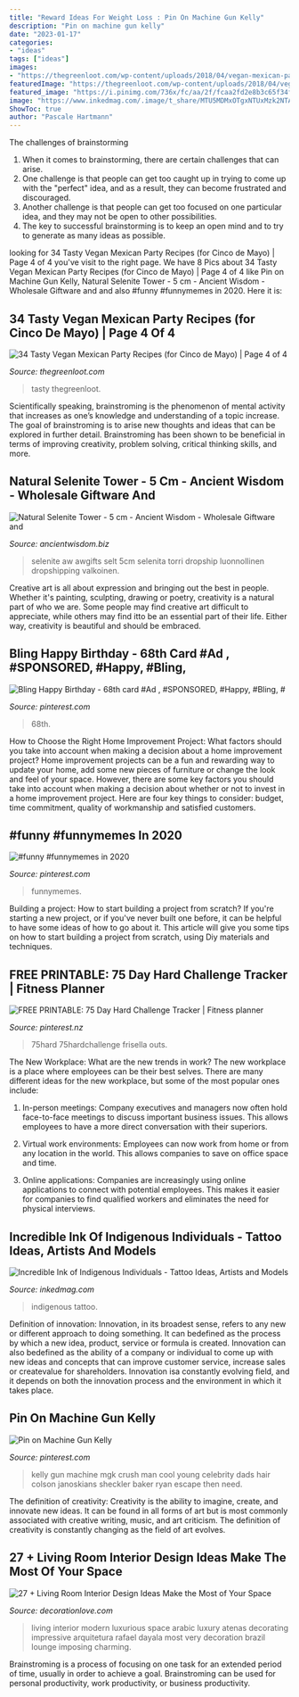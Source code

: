 ```yaml
---
title: "Reward Ideas For Weight Loss : Pin On Machine Gun Kelly"
description: "Pin on machine gun kelly"
date: "2023-01-17"
categories:
- "ideas"
tags: ["ideas"]
images:
- "https://thegreenloot.com/wp-content/uploads/2018/04/vegan-mexican-party-recipes-cinco-mayo-27.jpg"
featuredImage: "https://thegreenloot.com/wp-content/uploads/2018/04/vegan-mexican-party-recipes-cinco-mayo-27.jpg"
featured_image: "https://i.pinimg.com/736x/fc/aa/2f/fcaa2fd2e8b3c65f34f740bd46ccf981.jpg"
image: "https://www.inkedmag.com/.image/t_share/MTU5MDMxOTgxNTUxMzk2NTAx/ind-feat.jpg"
ShowToc: true
author: "Pascale Hartmann"
---
```



The challenges of brainstorming
1. When it comes to brainstorming, there are certain challenges that can arise.
2. One challenge is that people can get too caught up in trying to come up with the "perfect" idea, and as a result, they can become frustrated and discouraged.
3. Another challenge is that people can get too focused on one particular idea, and they may not be open to other possibilities.
4. The key to successful brainstorming is to keep an open mind and to try to generate as many ideas as possible.

	

		
looking for 34 Tasty Vegan Mexican Party Recipes (for Cinco de Mayo) | Page 4 of 4 you've visit to the right page. We have 8 Pics about 34 Tasty Vegan Mexican Party Recipes (for Cinco de Mayo) | Page 4 of 4 like Pin on Machine Gun Kelly, Natural Selenite Tower - 5 cm - Ancient Wisdom - Wholesale Giftware and and also #funny #funnymemes in 2020. Here it is:
		
    
## 34 Tasty Vegan Mexican Party Recipes (for Cinco De Mayo) | Page 4 Of 4

<img loading=lazy src="https://thegreenloot.com/wp-content/uploads/2018/04/vegan-mexican-party-recipes-cinco-mayo-27.jpg" onerror="this.onerror=null;this.src='https://tse3.mm.bing.net/th?id=OIP.BYeSc8arRowwsS1EAQ5ytwHaJ4&amp;pid=15.1';" alt="34 Tasty Vegan Mexican Party Recipes (for Cinco de Mayo) | Page 4 of 4">

_Source: thegreenloot.com_

>tasty thegreenloot. 

	

Scientifically speaking, brainstroming is the phenomenon of mental activity that increases as one’s knowledge and understanding of a topic increase. The goal of brainstroming is to arise new thoughts and ideas that can be explored in further detail. Brainstroming has been shown to be beneficial in terms of improving creativity, problem solving, critical thinking skills, and more.

    
## Natural Selenite Tower - 5 Cm - Ancient Wisdom - Wholesale Giftware And

<img loading=lazy src="https://www.ancientwisdom.biz/wi/1780368.jpeg" onerror="this.onerror=null;this.src='https://tse2.mm.bing.net/th?id=OIP.Ld5oijc5kAPYIEH0cKZz9AHaHa&amp;pid=15.1';" alt="Natural Selenite Tower - 5 cm - Ancient Wisdom - Wholesale Giftware and">

_Source: ancientwisdom.biz_

>selenite aw awgifts selt 5cm selenita torri dropship luonnollinen dropshipping valkoinen. 

	

Creative art is all about expression and bringing out the best in people. Whether it's painting, sculpting, drawing or poetry, creativity is a natural part of who we are. Some people may find creative art difficult to appreciate, while others may find itto be an essential part of their life. Either way, creativity is beautiful and should be embraced.

    
## Bling Happy Birthday - 68th Card #Ad , #SPONSORED, #Happy, #Bling, #

<img loading=lazy src="https://i.pinimg.com/736x/fb/45/69/fb4569919a373b816967af6e469aa74e.jpg" onerror="this.onerror=null;this.src='https://tse4.mm.bing.net/th?id=OIP.1EpmnbyaMfZxoHRtZ77pfgAAAA&amp;pid=15.1';" alt="Bling Happy Birthday - 68th card #Ad , #SPONSORED, #Happy, #Bling, #">

_Source: pinterest.com_

>68th. 

	

How to Choose the Right Home Improvement Project: What factors should you take into account when making a decision about a home improvement project?
Home improvement projects can be a fun and rewarding way to update your home, add some new pieces of furniture or change the look and feel of your space. However, there are some key factors you should take into account when making a decision about whether or not to invest in a home improvement project. Here are four key things to consider: budget, time commitment, quality of workmanship and satisfied customers.

    
## #funny #funnymemes In 2020

<img loading=lazy src="https://i.pinimg.com/736x/08/7b/d0/087bd08d1a06d92398fb7b7b5dd4ec95.jpg" onerror="this.onerror=null;this.src='https://tse2.mm.bing.net/th?id=OIP.fm2afKpEzwocVWcxTvb1rQHaO0&amp;pid=15.1';" alt="#funny #funnymemes in 2020">

_Source: pinterest.com_

>funnymemes. 

	

Building a project: How to start building a project from scratch?
If you're starting a new project, or if you've never built one before, it can be helpful to have some ideas of how to go about it. This article will give you some tips on how to start building a project from scratch, using Diy materials and techniques.

    
## FREE PRINTABLE: 75 Day Hard Challenge Tracker | Fitness Planner

<img loading=lazy src="https://i.pinimg.com/736x/e8/15/3d/e8153d6f1077ccb69badc09daadb9498.jpg" onerror="this.onerror=null;this.src='https://tse4.mm.bing.net/th?id=OIP.v7OClCtkhbwmneL_voEuvAHaM9&amp;pid=15.1';" alt="FREE PRINTABLE: 75 Day Hard Challenge Tracker | Fitness planner">

_Source: pinterest.nz_

>75hard 75hardchallenge frisella outs. 

	

The New Workplace: What are the new trends in work?
The new workplace is a place where employees can be their best selves. There are many different ideas for the new workplace, but some of the most popular ones include:
1. In-person meetings: Company executives and managers now often hold face-to-face meetings to discuss important business issues. This allows employees to have a more direct conversation with their superiors.

2. Virtual work environments: Employees can now work from home or from any location in the world. This allows companies to save on office space and time.

3. Online applications: Companies are increasingly using online applications to connect with potential employees. This makes it easier for companies to find qualified workers and eliminates the need for physical interviews.

    
## Incredible Ink Of Indigenous Individuals - Tattoo Ideas, Artists And Models

<img loading=lazy src="https://www.inkedmag.com/.image/t_share/MTU5MDMxOTgxNTUxMzk2NTAx/ind-feat.jpg" onerror="this.onerror=null;this.src='https://tse4.mm.bing.net/th?id=OIP.CkfPyWt5Ti2DvQSCHdUkWwHaF3&amp;pid=15.1';" alt="Incredible Ink of Indigenous Individuals - Tattoo Ideas, Artists and Models">

_Source: inkedmag.com_

>indigenous tattoo. 

	

Definition of innovation:
Innovation, in its broadest sense, refers to any new or different approach to doing something. It can bedefined as the process by which a new idea, product, service or formula is created. Innovation can also bedefined as the ability of a company or individual to come up with new ideas and concepts that can improve customer service, increase sales or createvalue for shareholders. Innovation isa constantly evolving field, and it depends on both the innovation process and the environment in which it takes place.

    
## Pin On Machine Gun Kelly

<img loading=lazy src="https://i.pinimg.com/736x/fc/aa/2f/fcaa2fd2e8b3c65f34f740bd46ccf981.jpg" onerror="this.onerror=null;this.src='https://tse3.mm.bing.net/th?id=OIP.9UXAjiEDGCtH-4whGjbuRwHaLH&amp;pid=15.1';" alt="Pin on Machine Gun Kelly">

_Source: pinterest.com_

>kelly gun machine mgk crush man cool young celebrity dads hair colson janoskians sheckler baker ryan escape then need. 

	

The definition of creativity:
Creativity is the ability to imagine, create, and innovate new ideas. It can be found in all forms of art but is most commonly associated with creative writing, music, and art criticism. The definition of creativity is constantly changing as the field of art evolves.

    
## 27 + Living Room Interior Design Ideas Make The Most Of Your Space

<img loading=lazy src="https://www.decorationlove.com/wp-content/uploads/2016/09/Luxury-Living-Room-Interior-Design-Ideas-1.jpg" onerror="this.onerror=null;this.src='https://tse3.mm.bing.net/th?id=OIP.XZEc7XtwGEa7c671J3vsBwHaLC&amp;pid=15.1';" alt="27 + Living Room Interior Design Ideas Make the Most of Your Space">

_Source: decorationlove.com_

>living interior modern luxurious space arabic luxury atenas decorating impressive arquitetura rafael dayala most very decoration brazil lounge imposing charming. 

	

Brainstroming is a process of focusing on one task for an extended period of time, usually in order to achieve a goal. Brainstroming can be used for personal productivity, work productivity, or business productivity.

